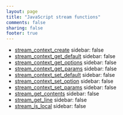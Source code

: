 ```yaml
---
layout: page
title: "JavaScript stream functions"
comments: false
sharing: false
footer: true
---
```

<!-- Generated by Rakefile:build -->

 - [stream_context_create](/functions/stream_context_create)
sidebar: false
 - [stream_context_get_default](/functions/stream_context_get_default)
sidebar: false
 - [stream_context_get_options](/functions/stream_context_get_options)
sidebar: false
 - [stream_context_get_params](/functions/stream_context_get_params)
sidebar: false
 - [stream_context_set_default](/functions/stream_context_set_default)
sidebar: false
 - [stream_context_set_option](/functions/stream_context_set_option)
sidebar: false
 - [stream_context_set_params](/functions/stream_context_set_params)
sidebar: false
 - [stream_get_contents](/functions/stream_get_contents)
sidebar: false
 - [stream_get_line](/functions/stream_get_line)
sidebar: false
 - [stream_is_local](/functions/stream_is_local)
sidebar: false
